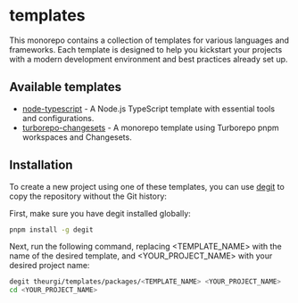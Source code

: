 # templates

This monorepo contains a collection of templates for various languages and frameworks. Each template is designed to help you kickstart your projects with a modern development environment and best practices already set up.

## Available templates

- [node-typescript](./packages/node-typescript/) - A Node.js TypeScript template with essential tools and configurations.
- [turborepo-changesets](./packages/turborepo-changesets/) - A monorepo template using Turborepo pnpm workspaces and Changesets.

## Installation

To create a new project using one of these templates, you can use [degit](https://github.com/Rich-Harris/degit) to copy the repository without the Git history:

First, make sure you have degit installed globally:

```bash
pnpm install -g degit
```

Next, run the following command, replacing <TEMPLATE_NAME> with the name of the desired template, and <YOUR_PROJECT_NAME> with your desired project name:

```bash
degit theurgi/templates/packages/<TEMPLATE_NAME> <YOUR_PROJECT_NAME>
cd <YOUR_PROJECT_NAME>
```
